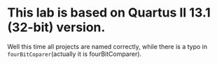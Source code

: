 # This lab is based on Quartus II 13.1 (32-bit) version.

Well this time all projects are named correctly, while there is a typo in `fourBitCoparer`(actually it is fourBitComparer).